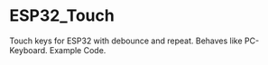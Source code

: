 # ESP32_Touch
Touch keys for ESP32 with debounce and repeat. Behaves like PC-Keyboard. Example Code.
